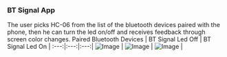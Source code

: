 ### BT Signal App
The user picks HC-06 from the list of the bluetooth devices paired with the phone, then he can turn the led on/off and receives feedback through screen color changes.
Paired Bluetooth Devices |  BT Signal Led Off  |  BT Signal Led On  |
:---:|:---:|:---:|
![Image](../../images/bluetoothDeviceList.jpg)  |  ![Image](../../images/ledOn.jpg)  |  ![Image](../../images/ledOff.jpg)  |
